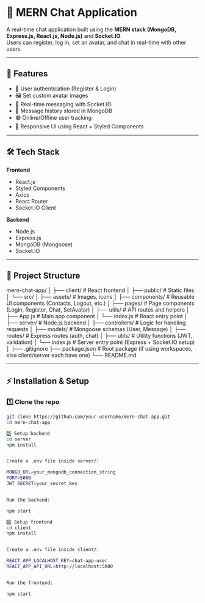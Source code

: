 # 💬 MERN Chat Application

A real-time chat application built using the **MERN stack (MongoDB, Express.js, React.js, Node.js)** and **Socket.IO**.  
Users can register, log in, set an avatar, and chat in real-time with other users.  

---

## 🚀 Features

- 🔐 User authentication (Register & Login)  
- 🖼️ Set custom avatar images  
- 💬 Real-time messaging with Socket.IO  
- 📜 Message history stored in MongoDB  
- 🟢 Online/Offline user tracking  
- 🎨 Responsive UI using React + Styled Components  

---

## 🛠️ Tech Stack

**Frontend**  
- React.js  
- Styled Components  
- Axios  
- React Router  
- Socket.IO Client  

**Backend**  
- Node.js  
- Express.js  
- MongoDB (Mongoose)  
- Socket.IO  

---

## 📂 Project Structure

mern-chat-app/
│
├── client/                   # React frontend
│   ├── public/               # Static files
│   └── src/
│       ├── assets/           # Images, icons
│       ├── components/       # Reusable UI components (Contacts, Logout, etc.)
│       ├── pages/            # Page components (Login, Register, Chat, SetAvatar)
│       ├── utils/            # API routes and helpers
│       ├── App.js            # Main app component
│       └── index.js          # React entry point
│
├── server/                   # Node.js backend
│   ├── controllers/          # Logic for handling requests
│   ├── models/               # Mongoose schemas (User, Message)
│   ├── routes/               # Express routes (auth, chat)
│   ├── utils/                # Utility functions (JWT, validation)
│   └── index.js              # Server entry point (Express + Socket.IO setup)
│
├── .gitignore
├── package.json              # Root package (if using workspaces, else client/server each have one)
└── README.md


---

## ⚡ Installation & Setup

### 1️⃣ Clone the repo
```bash
git clone https://github.com/your-username/mern-chat-app.git
cd mern-chat-app

2️⃣ Setup backend
cd server
npm install


Create a .env file inside server/:

MONGO_URL=your_mongodb_connection_string
PORT=5000
JWT_SECRET=your_secret_key


Run the backend:

npm start

3️⃣ Setup frontend
cd client
npm install


Create a .env file inside client/:

REACT_APP_LOCALHOST_KEY=chat-app-user
REACT_APP_API_URL=http://localhost:5000


Run the frontend:

npm start


